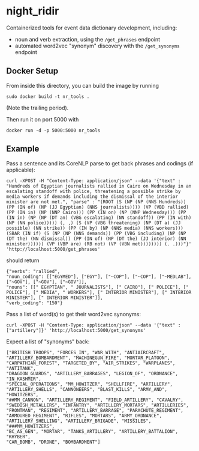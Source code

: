 # night_ridir
Containerized tools for event data dictionary development, including:

- noun and verb extraction, using the `/get_phrases` endpoint
- automated word2vec "synonym" discovery with the `/get_synonyms` endpoint

Docker Setup
-------

From inside this directory, you can build the image by running

```
sudo docker build -t nr_tools .
```
(Note the trailing period).

Then run it on port 5000 with
```
docker run -d -p 5000:5000 nr_tools
```

Example
-------

Pass a sentence and its CoreNLP parse to get back phrases and codings (if applicable):

```
curl -XPOST -H "Content-Type: application/json" --data '{"text" : "Hundreds of Egyptian journalists rallied in Cairo on Wednesday in an escalating standoff with police, threatening a possible strike by media workers if demands including the dismissal of the interior minister are not met.", "parse" : "(ROOT (S (NP (NP (NNS Hundreds)) (PP (IN of) (NP (JJ Egyptian) (NNS journalists)))) (VP (VBD rallied) (PP (IN in) (NP (NNP Cairo))) (PP (IN on) (NP (NNP Wednesday))) (PP (IN in) (NP (NP (DT an) (VBG escalating) (NN standoff)) (PP (IN with) (NP (NN police))))) (, ,) (S (VP (VBG threatening) (NP (DT a) (JJ possible) (NN strike)) (PP (IN by) (NP (NNS media) (NNS workers))) (SBAR (IN if) (S (NP (NP (NNS demands)) (PP (VBG including) (NP (NP (DT the) (NN dismissal)) (PP (IN of) (NP (DT the) (JJ interior) (NN minister)))))) (VP (VBP are) (RB not) (VP (VBN met)))))))) (. .)))"}' 'http://localhost:5000/get_phrases'
```

should return

```
{"verbs": "rallied", 
"noun_coding": [["EGYMED"], ["EGY"], ["~COP"], ["~COP"], ["~MEDLAB"], ["~GOV"], ["~GOV"], ["~GOV"]], 
"nouns": [[" EGYPTIAN", " JOURNALISTS"], [" CAIRO"], [" POLICE"], [" POLICE"], [" MEDIA", " WORKERS"], [" INTERIOR MINISTER"], [" INTERIOR MINISTER"], [" INTERIOR MINISTER"]], 
"verb_coding": "150"}
```

Pass a list of word(s) to get their word2vec synonyms:

```
curl -XPOST -H "Content-Type: application/json" --data '{"text" : ["artillery"]}' 'http://localhost:5000/get_synonyms'
```

Expect a list of "synonyms" back:

``` 
["BRITISH_TROOPS", "FORCES_IN", "WAR_WITH", "ANTIAIRCRAFT",
"ARTILLERY_BOMBARDMENT", "MACHINEGUN_FIRE", "MORTAR_PLATOON",
"CARPATHIAN_FOREST", "TARGETED_BY", "AIR_STRIKES", "WARPLANES", "ANTITANK",
"DRAGOON_GUARDS", "ARTILLERY_BARRAGES", "LEGION_OF", "ORDNANCE", "IN_KASHMIR",
"SPECIAL_OPERATIONS", "MM_HOWITZER", "SHELLFIRE", "ARTILLERY",
"ARTILLERY_SHELLS", "CANNONEERS", "BLAST_KILLS", "ARMY_AND", "HOWITZERS",
"##MM_CANNON", "ARTILLERY_REGIMENT", "FIELD_ARTILLERY", "CAVALRY",
"SWEDISH_METALLERS", "INFANTRY", "ARTILLERY_MORTARS", "ARTILLERIES",
"FRONTMAN", "REGIMENT", "ARTILLERY_BARRAGE", "PARACHUTE_REGIMENT",
"ARMOURED_REGIMENT", "RIFLES", "MORTARS", "ARMY_ORDNANCE",
"ARTILLERY_SHELLING", "ARTILLERY_BRIGADE", "MISSILES", "###MM_HOWITZERS",
"BC_AS_GEN", "MORTAR", "TANKS_ARTILLERY", "ARTILLERY_BATTALION", "KHYBER",
"CAR_BOMB", "DRONE", "BOMBARDMENT"]
```
